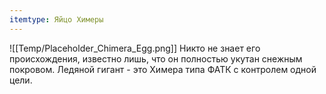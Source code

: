 ```yaml
---
itemtype: Яйцо Химеры
---
```

![[Temp/Placeholder_Chimera_Egg.png]]
Никто не знает его происхождения, известно лишь, что он полностью укутан снежным покровом. Ледяной гигант - это Химера типа ФАТК с контролем одной цели.
